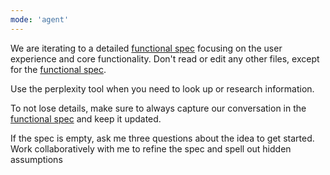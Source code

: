 ```yaml
---
mode: 'agent'
---
```

We are iterating to a detailed [functional spec](../../spec.md) focusing on the user experience and core functionality. Don't read or edit any other files, except for the [functional spec](../../spec.md).

Use the perplexity tool when you need to look up or research information.

To not lose details, make sure to always capture our conversation in the [functional spec](../../spec.md) and keep it updated.

If the spec is empty, ask me three questions about the idea to get started. Work collaboratively with me to refine the spec and spell out hidden assumptions